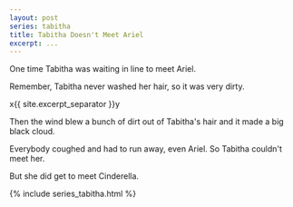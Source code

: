 ```yaml
---
layout: post
series: tabitha
title: Tabitha Doesn't Meet Ariel
excerpt: ...
---
```

One time Tabitha was waiting in line to meet Ariel.

Remember, Tabitha never washed her hair, so it was very dirty.

x{{ site.excerpt_separator }}y

Then the wind blew a bunch of dirt out of Tabitha's hair and it made a big black cloud.

Everybody coughed and had to run away, even Ariel. So Tabitha couldn't meet her.

But she did get to meet Cinderella.

{% include series_tabitha.html %}
